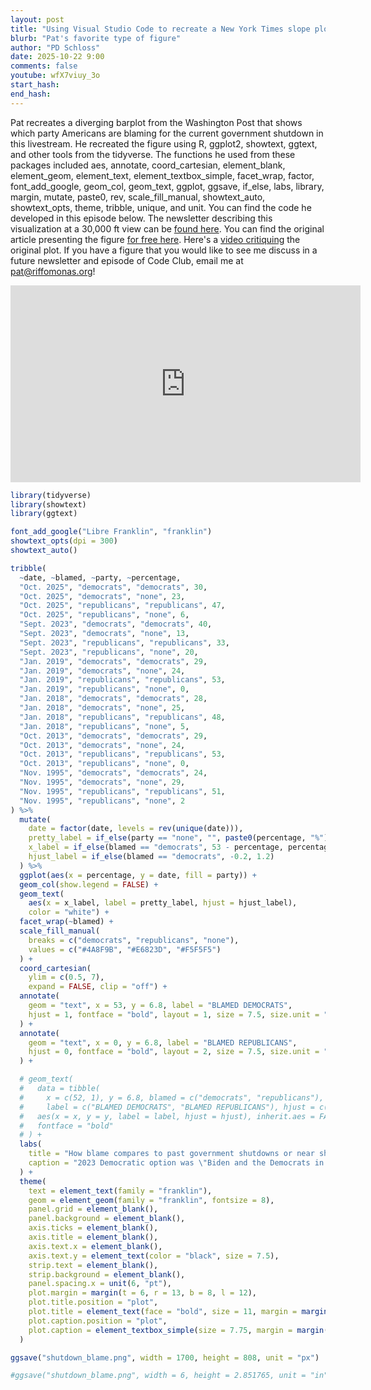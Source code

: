 ```yaml
---
layout: post
title: "Using Visual Studio Code to recreate a New York Times slope plot with R's ggplot2 (CC373)"
blurb: "Pat's favorite type of figure"
author: "PD Schloss"
date: 2025-10-22 9:00
comments: false
youtube: wfX7viuy_3o
start_hash: 
end_hash: 
---
```


Pat recreates a diverging barplot from the Washington Post that shows which party Americans are blaming for the current government shutdown in this livestream. He recreated the figure using R, ggplot2, showtext, ggtext, and other tools from the tidyverse. The functions he used from these packages included aes, annotate, coord_cartesian, element_blank, element_geom, element_text, element_textbox_simple, facet_wrap, factor, font_add_google, geom_col, geom_text, ggplot, ggsave, if_else, labs, library, margin, mutate, paste0, rev, scale_fill_manual, showtext_auto, showtext_opts, theme, tribble, unique, and unit. You can find the code he developed in this episode below. The newsletter describing this visualization at a 30,000 ft view can be [found here](https://shop.riffomonas.org/posts/i-don-t-really-like-this-plot-but-i-am-curious-how-to-create-it-anyway). You can find the original article presenting the figure [for free here](https://archive.is/vSyct). Here's a [video critiquing](https://youtu.be/MFLfl683XIE) the original plot. If you have a figure that you would like to see me discuss in a future newsletter and episode of Code Club, email me at pat@riffomonas.org!

<iframe style="margin: 0 auto;display:block;" width="560" height="315" src="https://www.youtube.com/embed/{{ page.youtube }}" frameborder="0" allow="accelerometer; autoplay; encrypted-media; gyroscope; picture-in-picture" allowfullscreen></iframe>

```R
library(tidyverse)
library(showtext)
library(ggtext)

font_add_google("Libre Franklin", "franklin")
showtext_opts(dpi = 300)
showtext_auto()

tribble(
  ~date, ~blamed, ~party, ~percentage,
  "Oct. 2025", "democrats", "democrats", 30,
  "Oct. 2025", "democrats", "none", 23,
  "Oct. 2025", "republicans", "republicans", 47,
  "Oct. 2025", "republicans", "none", 6,
  "Sept. 2023", "democrats", "democrats", 40,
  "Sept. 2023", "democrats", "none", 13,
  "Sept. 2023", "republicans", "republicans", 33,
  "Sept. 2023", "republicans", "none", 20,
  "Jan. 2019", "democrats", "democrats", 29,
  "Jan. 2019", "democrats", "none", 24,
  "Jan. 2019", "republicans", "republicans", 53,
  "Jan. 2019", "republicans", "none", 0,
  "Jan. 2018", "democrats", "democrats", 28,
  "Jan. 2018", "democrats", "none", 25,
  "Jan. 2018", "republicans", "republicans", 48,
  "Jan. 2018", "republicans", "none", 5,
  "Oct. 2013", "democrats", "democrats", 29,
  "Oct. 2013", "democrats", "none", 24,
  "Oct. 2013", "republicans", "republicans", 53,
  "Oct. 2013", "republicans", "none", 0,
  "Nov. 1995", "democrats", "democrats", 24,
  "Nov. 1995", "democrats", "none", 29,
  "Nov. 1995", "republicans", "republicans", 51,
  "Nov. 1995", "republicans", "none", 2
) %>%
  mutate(
    date = factor(date, levels = rev(unique(date))),
    pretty_label = if_else(party == "none", "", paste0(percentage, "%")),
    x_label = if_else(blamed == "democrats", 53 - percentage, percentage),
    hjust_label = if_else(blamed == "democrats", -0.2, 1.2)
  ) %>%
  ggplot(aes(x = percentage, y = date, fill = party)) +
  geom_col(show.legend = FALSE) +
  geom_text(
    aes(x = x_label, label = pretty_label, hjust = hjust_label),
    color = "white") +
  facet_wrap(~blamed) +
  scale_fill_manual(
    breaks = c("democrats", "republicans", "none"),
    values = c("#4A8F9B", "#E6823D", "#F5F5F5")
  ) +
  coord_cartesian(
    ylim = c(0.5, 7),
    expand = FALSE, clip = "off") +
  annotate(
    geom = "text", x = 53, y = 6.8, label = "BLAMED DEMOCRATS",
    hjust = 1, fontface = "bold", layout = 1, size = 7.5, size.unit = "pt"
  ) +
  annotate(
    geom = "text", x = 0, y = 6.8, label = "BLAMED REPUBLICANS",
    hjust = 0, fontface = "bold", layout = 2, size = 7.5, size.unit = "pt"
  ) +

  # geom_text(
  #   data = tibble(
  #     x = c(52, 1), y = 6.8, blamed = c("democrats", "republicans"),
  #     label = c("BLAMED DEMOCRATS", "BLAMED REPUBLICANS"), hjust = c(1, 0)),
  #   aes(x = x, y = y, label = label, hjust = hjust), inherit.aes = FALSE,
  #   fontface = "bold"
  # ) +
  labs(
    title = "How blame compares to past government shutdowns or near shutdowns",
    caption = "2023 Democratic option was \"Biden and the Democrats in Congress,\" 2018/2019 Republican option was \"Trump and Republicans in Congress,\" 2013 Democratic option was \"Obama\" and 1995 Democratic option was \"Clinton\'s administration\""
  ) +
  theme(
    text = element_text(family = "franklin"),
    geom = element_geom(family = "franklin", fontsize = 8),
    panel.grid = element_blank(),
    panel.background = element_blank(),
    axis.ticks = element_blank(),
    axis.title = element_blank(),
    axis.text.x = element_blank(),
    axis.text.y = element_text(color = "black", size = 7.5),
    strip.text = element_blank(),
    strip.background = element_blank(),
    panel.spacing.x = unit(6, "pt"),
    plot.margin = margin(t = 6, r = 13, b = 8, l = 12),
    plot.title.position = "plot",
    plot.title = element_text(face = "bold", size = 11, margin = margin(b = 9)),
    plot.caption.position = "plot",
    plot.caption = element_textbox_simple(size = 7.75, margin = margin(t = 10))
  )

ggsave("shutdown_blame.png", width = 1700, height = 808, unit = "px")

#ggsave("shutdown_blame.png", width = 6, height = 2.851765, unit = "in")
```
